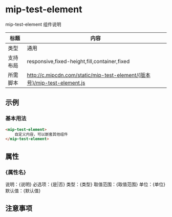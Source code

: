 # mip-test-element

mip-test-element 组件说明

标题|内容
----|----
类型|通用
支持布局|responsive,fixed-height,fill,container,fixed
所需脚本|http://c.mipcdn.com/static/mip-test-element/{版本号}/mip-test-element.js

## 示例

### 基本用法
```html
<mip-test-element>
    自定义内容，可以嵌套其他组件
</mip-test-element>
```

## 属性

### {属性名}

说明：{说明}
必选项：{是|否}
类型：{类型}
取值范围：{取值范围}
单位：{单位}
默认值：{默认值}

## 注意事项

